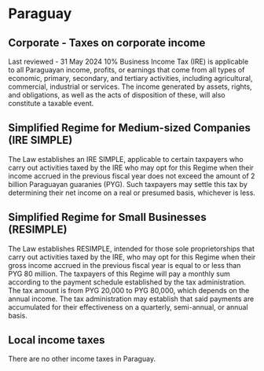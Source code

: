 # Paraguay
## Corporate - Taxes on corporate income
Last reviewed - 31 May 2024
10% Business Income Tax (IRE) is applicable to all Paraguayan income, profits, or earnings that come from all types of economic, primary, secondary, and tertiary activities, including agricultural, commercial, industrial or services. The income generated by assets, rights, and obligations, as well as the acts of disposition of these, will also constitute a taxable event.
## Simplified Regime for Medium-sized Companies (IRE SIMPLE)
The Law establishes an IRE SIMPLE, applicable to certain taxpayers who carry out activities taxed by the IRE who may opt for this Regime when their income accrued in the previous fiscal year does not exceed the amount of 2 billion Paraguayan guaranies (PYG).
Such taxpayers may settle this tax by determining their net income on a real or presumed basis, whichever is less.
## Simplified Regime for Small Businesses (RESIMPLE)
The Law establishes RESIMPLE, intended for those sole proprietorships that carry out activities taxed by the IRE, who may opt for this Regime when their gross income accrued in the previous fiscal year is equal to or less than PYG 80 million.
The taxpayers of this Regime will pay a monthly sum according to the payment schedule established by the tax administration. The tax amount is from PYG 20,000 to PYG 80,000, which depends on the annual income.
The tax administration may establish that said payments are accumulated for their effectiveness on a quarterly, semi-annual, or annual basis.
## Local income taxes
There are no other income taxes in Paraguay.
